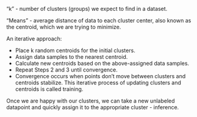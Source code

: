 “k” - number of clusters (groups) we expect to find in a dataset.

“Means” - average distance of data to each cluster center, also known as the centroid, which we are trying to minimize.

An iterative approach:
- Place k random centroids for the initial clusters.
- Assign data samples to the nearest centroid.
- Calculate new centroids based on the above-assigned data samples.
- Repeat Steps 2 and 3 until convergence.
- Convergence occurs when points don’t move between clusters and centroids stabilize. This iterative process of updating clusters and centroids is called training.

Once we are happy with our clusters, we can take a new unlabeled datapoint and quickly assign it to the appropriate cluster - inference.
